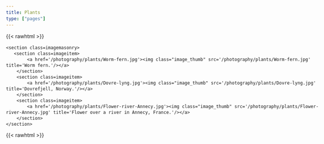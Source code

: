 ```yaml
---
title: Plants
type: ["pages"]
---
```


{{< rawhtml >}}

<style>
body {
    max-width: 1500px;
}
</style>

    <section class=imagemasonry>
       <section class=imageitem>
            <a href='/photography/plants/Worm-fern.jpg'><img class="image_thumb" src='/photography/plants/Worm-fern.jpg' title='Worm fern.'/></a>
        </section>
        <section class=imageitem>
            <a href='/photography/plants/Dovre-lyng.jpg'><img class="image_thumb" src='/photography/plants/Dovre-lyng.jpg' title='Dovrefjell, Norway.'/></a>
        </section>
        <section class=imageitem>
            <a href='/photography/plants/Flower-river-Annecy.jpg'><img class="image_thumb" src='/photography/plants/Flower-river-Annecy.jpg' title='Flower over a river in Annecy, France.'/></a>
        </section>
    </section>
{{< rawhtml >}}
